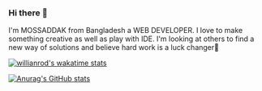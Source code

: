 ### Hi there 👋
 I'm MOSSADDAK from Bangladesh a WEB DEVELOPER. I love to make something creative as well as play with IDE. I'm looking at others to find a new way of solutions and believe hard work is a luck changer🌱
 
 
 [![willianrod's wakatime stats](https://github-readme-stats.vercel.app/api/wakatime?username=mossaddak)](https://github.com/anuraghazra/github-readme-stats)

 
[![Anurag's GitHub stats](https://github-readme-stats.vercel.app/api?username=mossaddak)](https://github.com/anuraghazra/github-readme-stats)
